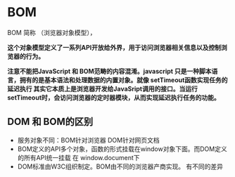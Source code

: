 # BOM

BOM 简称 （浏览器对象模型），

**这个对象模型定义了一系列API开放给外界，用于访问浏览器相关信息以及控制浏览器的行为。**

**注意不能把JavaScript 和 BOM范畴的内容混淆。javascript 只是一种脚本语言，拥有的是基本语法和处理数据的内置对象。就像 setTimeout函数实现任务的延迟执行 其实它本质上是浏览器开发给JavaSript调用的接口。当运行setTimeout时，会访问浏览器的定时器模块，从而实现延迟执行任务的功能。**

 ## DOM 和 BOM的区别

* 服务对象不同：BOM针对浏览器 DOM针对网页文档
* BOM定义的API多个对象，函数的形式挂载在window对象下面。而DOM定义的所有API统一挂载 在 window.document下
* DOM标准由W3C组织制定。BOM由不同的浏览器产商实现。 有不同的差异

